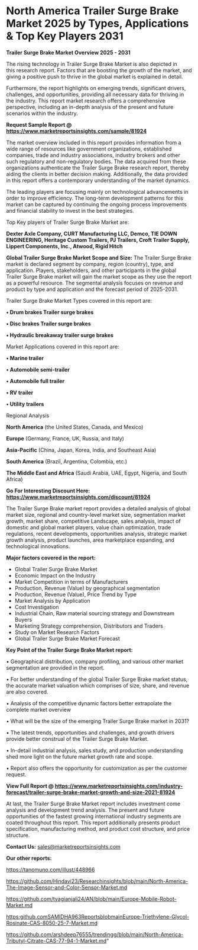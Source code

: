 # North America Trailer Surge Brake Market 2025 by Types, Applications & Top Key Players 2031

<Strong> Trailer Surge Brake Market Overview 2025 - 2031</strong>

The rising technology in Trailer Surge Brake Market is also depicted in this research report. Factors that are boosting the growth of the market, and giving a positive push to thrive in the global market is explained in detail.

Furthermore, the report highlights on emerging trends, significant drivers, challenges, and opportunities, providing all necessary data for thriving in the industry. This report market research offers a comprehensive perspective, including an in-depth analysis of the present and future scenarios within the industry.

<strong>Request Sample Report @ <a href=https://www.marketreportsinsights.com/sample/81924>https://www.marketreportsinsights.com/sample/81924</a></strong>

The market overview included in this report provides information from a wide range of resources like government organizations, established companies, trade and industry associations, industry brokers and other such regulatory and non-regulatory bodies. The data acquired from these organizations authenticate the Trailer Surge Brake research report, thereby aiding the clients in better decision making. Additionally, the data provided in this report offers a contemporary understanding of the market dynamics.

The leading players are focusing mainly on technological advancements in order to improve efficiency. The long-term development patterns for this market can be captured by continuing the ongoing process improvements and financial stability to invest in the best strategies.

Top Key players of Trailer Surge Brake Market are:

<strong>Dexter Axle Company, CURT Manufacturing LLC, Demco, TIE DOWN ENGINEERING, Heritage Custom Trailers, PJ Trailers, Croft Trailer Supply, Lippert Components, Inc., Atwood, Rigid Hitch</strong>

<strong><b>Global Trailer Surge Brake Market Scope and Size:</b></strong>
The Trailer Surge Brake market is declared segment by company, region (country), type, and application. Players, stakeholders, and other participants in the global Trailer Surge Brake market will gain the market scope as they use the report as a powerful resource. The segmental analysis focuses on revenue and product by type and application and the forecast period of 2025-2031.

Trailer Surge Brake Market Types covered in this report are:

<strong>• Drum brakes Trailer surge brakes

• Disc brakes Trailer surge brakes

• Hydraulic breakaway trailer surge brakes</strong>

Market Applications covered in this report are:

<strong>• Marine trailer

• Automobile semi-trailer

• Automobile full trailer

• RV trailer

• Utility trailers</strong> 

Regional Analysis

<strong>North America</strong> (the United States, Canada, and Mexico)

<strong>Europe</strong> (Germany, France, UK, Russia, and Italy)

<strong>Asia-Pacific</strong> (China, Japan, Korea, India, and Southeast Asia)

<strong>South America</strong> (Brazil, Argentina, Colombia, etc.)

<strong>The Middle East and Africa</strong> (Saudi Arabia, UAE, Egypt, Nigeria, and South Africa)

<strong>Go For Interesting Discount Here: <a href=https://www.marketreportsinsights.com/discount/81924>https://www.marketreportsinsights.com/discount/81924</a></strong>

The Trailer Surge Brake market report provides a detailed analysis of global market size, regional and country-level market size, segmentation market growth, market share, competitive Landscape, sales analysis, impact of domestic and global market players, value chain optimization, trade regulations, recent developments, opportunities analysis, strategic market growth analysis, product launches, area marketplace expanding, and technological innovations.

<strong><b>Major factors covered in the report:</b></strong>
<ul>
  <li>Global Trailer Surge Brake Market </li>
  <li>Economic Impact on the Industry</li>
  <li>Market Competition in terms of Manufacturers</li>
  <li>Production, Revenue (Value) by geographical segmentation</li>
  <li>Production, Revenue (Value), Price Trend by Type</li>
  <li>Market Analysis by Application</li>
  <li>Cost Investigation</li>
  <li>Industrial Chain, Raw material sourcing strategy and Downstream Buyers</li>
  <li>Marketing Strategy comprehension, Distributors and Traders</li>
  <li>Study on Market Research Factors</li>
  <li>Global Trailer Surge Brake Market Forecast</li>
</ul>

<strong><b>Key Point of the Trailer Surge Brake Market report:</b></strong>

• Geographical distribution, company profiling, and various other market segmentation are provided in the report.

• For better understanding of the global Trailer Surge Brake market status, the accurate market valuation which comprises of size, share, and revenue are also covered.

• Analysis of the competitive dynamic factors better extrapolate the complete market overview

• What will be the size of the emerging Trailer Surge Brake market in 2031?

• The latest trends, opportunities and challenges, and growth drivers provide better construal of the Trailer Surge Brake Market.

• In-detail industrial analysis, sales study, and production understanding shed more light on the future market growth rate and scope.

• Report also offers the opportunity for customization as per the customer request.

<strong><b>View Full Report @ <a href=https://www.marketreportsinsights.com/industry-forecast/trailer-surge-brake-market-growth-and-size-2021-81924>https://www.marketreportsinsights.com/industry-forecast/trailer-surge-brake-market-growth-and-size-2021-81924</a></b></strong>


At last, the Trailer Surge Brake Market report includes investment come analysis and development trend analysis. The present and future opportunities of the fastest growing international industry segments are coated throughout this report. This report additionally presents product specification, manufacturing method, and product cost structure, and price structure.

<strong>Contact Us:</strong>
sales@marketreportsinsights.com

<strong>Our other reports:</strong>

<a href=https://tanomuno.com/illust/448966>https://tanomuno.com/illust/448966</a>

<a href=https://github.com/Hindavi23/Researchinsights/blob/main/North-America-The-Image-Sensor-and-Color-Sensor-Market.md>https://github.com/Hindavi23/Researchinsights/blob/main/North-America-The-Image-Sensor-and-Color-Sensor-Market.md</a>

<a href=https://github.com/tyagianjali24/AN/blob/main/Europe-Mobile-Robot-Market.md>https://github.com/tyagianjali24/AN/blob/main/Europe-Mobile-Robot-Market.md</a>

<a href=https:github.comSAMIDHA963ReportsblobmainEurope-Triethylene-Glycol-Rosinate-CAS-8050-25-7-Market.md>https:github.comSAMIDHA963ReportsblobmainEurope-Triethylene-Glycol-Rosinate-CAS-8050-25-7-Market.md</a>

<a href=https://github.com/arshdeep76555/trendingg/blob/main/North-America-Tributyl-Citrate-CAS-77-94-1-Market.md>https://github.com/arshdeep76555/trendingg/blob/main/North-America-Tributyl-Citrate-CAS-77-94-1-Market.md</a>"
